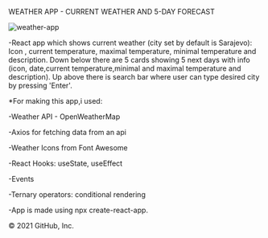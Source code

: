 WEATHER APP - CURRENT WEATHER AND 5-DAY FORECAST

![weather-app](https://user-images.githubusercontent.com/85742865/133160857-326bbaa9-fea0-43d5-9c98-e274ac6be4ba.png)

-React app which shows current weather (city set by default is Sarajevo): Icon , current temperature, maximal temperature, minimal temperature and description. Down below there are 5 cards showing 5 next days with info (icon, date,current temperature,minimal and maximal temperature and description). Up above there is search bar where user can type desired city by pressing 'Enter'.

*For making this app,i used:

-Weather API - OpenWeatherMap

-Axios for fetching data from an api

-Weather Icons from Font Awesome

-React Hooks: useState, useEffect 

-Events 

-Ternary operators: conditional rendering


-App is made using npx create-react-app.

© 2021 GitHub, Inc.
